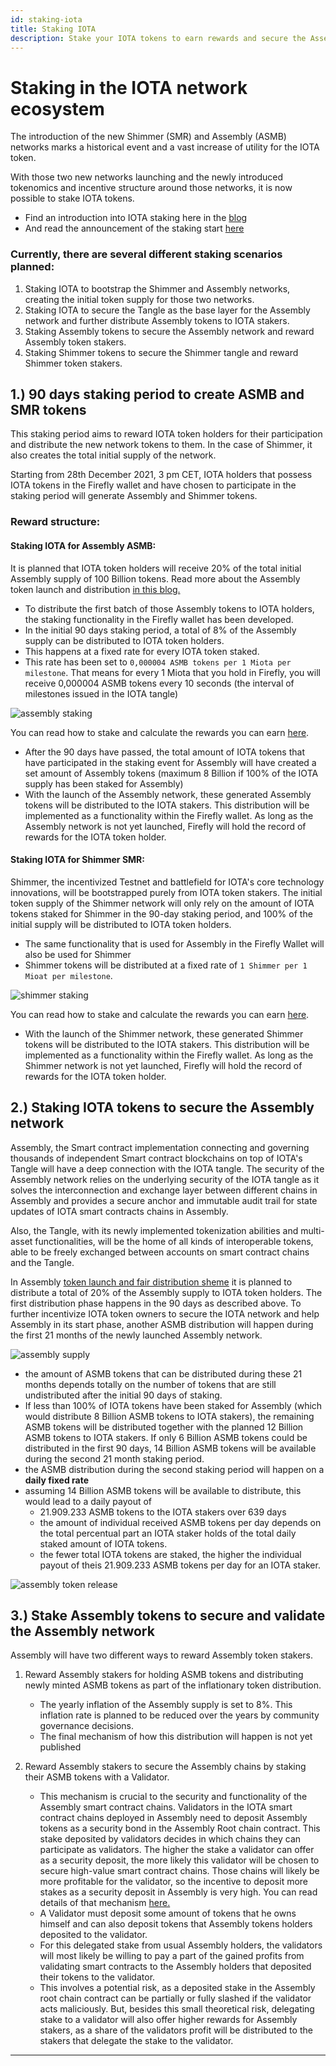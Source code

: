 ```yaml
---
id: staking-iota
title: Staking IOTA
description: Stake your IOTA tokens to earn rewards and secure the Assembly network.
---
```


# Staking in the IOTA network ecosystem

The introduction of the new Shimmer (SMR) and Assembly (ASMB) networks marks a historical event and a vast increase of utility for the IOTA token. 

With those two new networks launching and the newly introduced tokenomics and incentive structure around those networks, it is now possible to stake IOTA tokens.
- Find an introduction into IOTA staking here in the [blog](https://blog.iota.org/introducing-iota-staking/)
- And read the announcement of the staking start [here](https://blog.iota.org/iota-staking-start/)

### Currently, there are several different staking scenarios planned:
1. Staking IOTA to bootstrap the Shimmer and Assembly networks, creating the initial token supply for those two networks.
2. Staking IOTA to secure the Tangle as the base layer for the Assembly network and further distribute Assembly tokens to IOTA stakers. 
3. Staking Assembly tokens to secure the Assembly network and reward Assembly token stakers.
4. Staking Shimmer tokens to secure the Shimmer tangle and reward Shimmer token stakers.


## 1.) 90 days staking period to create ASMB and SMR tokens

This staking period aims to reward IOTA token holders for their participation and distribute the new network tokens to them. In the case of Shimmer, it also creates the total initial supply of the network.

Starting from 28th December 2021, 3 pm CET, IOTA holders that possess IOTA tokens in the Firefly wallet and have chosen to participate in the staking period will generate Assembly and Shimmer tokens.

### Reward structure:
#### Staking IOTA for Assembly ASMB:

It is planned that IOTA token holders will receive 20% of the total initial Assembly supply of 100 Billion tokens. Read more about the Assembly token launch and distribution [in this blog.](https://blog.assembly.sc/assembly-fair-launch-token-distribution/)
- To distribute the first batch of those Assembly tokens to IOTA holders, the staking functionality in the Firefly wallet has been developed. 
- In the initial 90 days staking period, a total of 8% of the Assembly supply can be distributed to IOTA token holders. 
- This happens at a fixed rate for every IOTA token staked.
- This rate has been set to `0,000004 ASMB tokens per 1 Miota per milestone`. That means for every 1 Miota that you hold in Firefly, you will receive 0,000004 ASMB tokens every 10 seconds (the interval of milestones issued in the IOTA tangle)

![assembly staking](/img/learn/iota-token/assembly-staking.png)

You can read how to stake and calculate the rewards you can earn [here](https://assembly.sc/stake).
- After the 90 days have passed, the total amount of IOTA tokens that have participated in the staking event for Assembly will have created a set amount of Assembly tokens (maximum 8 Billion if 100% of the IOTA supply has been staked for Assembly)
- With the launch of the Assembly network, these generated Assembly tokens will be distributed to the IOTA stakers. This distribution will be implemented as a functionality within the Firefly wallet. As long as the Assembly network is not yet launched, Firefly will hold the record of rewards for the IOTA token holder. 

#### Staking IOTA for Shimmer SMR:

Shimmer, the incentivized Testnet and battlefield for IOTA's core technology innovations, will be bootstrapped purely from IOTA token stakers. The initial token supply of the Shimmer network will only rely on the amount of IOTA tokens staked for Shimmer in the 90-day staking period, and 100% of the initial supply will be distributed to IOTA token holders.

- The same functionality that is used for Assembly in the Firefly Wallet will also be used for Shimmer
- Shimmer tokens will be distributed at a fixed rate of `1 Shimmer per 1 Mioat per milestone`.

![shimmer staking](/img/learn/iota-token/shimmer-staking.png)

You can read how to stake and calculate the rewards you can earn [here](https://shimmer.network/claim).
- With the launch of the Shimmer network, these generated Shimmer tokens will be distributed to the IOTA stakers. This distribution will be implemented as a functionality within the Firefly wallet. As long as the Shimmer network is not yet launched, Firefly will hold the record of rewards for the IOTA token holder. 

## 2.) Staking IOTA tokens to secure the Assembly network

Assembly, the Smart contract implementation connecting and governing thousands of independent Smart contract blockchains on top of IOTA's Tangle will have a deep connection with the IOTA tangle. The security of the Assembly network relies on the underlying security of the IOTA tangle as it solves the interconnection and exchange layer between different chains in Assembly and provides a secure anchor and immutable audit trail for state updates of IOTA smart contracts chains in Assembly.

Also, the Tangle, with its newly implemented tokenization abilities and multi-asset functionalities, will be the home of all kinds of interoperable tokens, able to be freely exchanged between accounts on smart contract chains and the Tangle.

In Assembly [token launch and fair distribution sheme](https://blog.assembly.sc/assembly-fair-launch-token-distribution/) it is planned to distribute a total of 20% of the Assembly supply to IOTA token holders. 
The first distribution phase happens in the 90 days as described above.
To further incentivize IOTA token owners to secure the IOTA network and help Assembly in its start phase, another ASMB distribution will happen during the first 21 months of the newly launched Assembly network.

![assembly supply](/img/learn/iota-token/assembly-supply.png)

- the amount of ASMB tokens that can be distributed during these 21 months depends totally on the number of tokens that are still undistributed after the initial 90 days of staking. 
- If less than 100% of IOTA tokens have been staked for Assembly (which would distribute 8 Billion ASMB tokens to IOTA stakers), the remaining ASMB tokens will be distributed together with the planned 12 Billion ASMB tokens to IOTA stakers.
If only 6 Billion ASMB tokens could be distributed in the first 90 days, 14 Billion ASMB tokens will be available during the second 21 month staking period.
- the ASMB distribution during the second staking period will happen on a **daily fixed rate**
- assuming 14 Billion ASMB tokens will be available to distribute, this would lead to a daily payout of 
    - 21.909.233 ASMB tokens to the IOTA stakers over 639 days
    - the amount of individual received ASMB tokens per day depends on the total percentual part an IOTA staker holds of the total daily staked amount of IOTA tokens.
    - the fewer total IOTA tokens are staked, the higher the individual payout of theis 21.909.233 ASMB tokens per day for an IOTA staker.

![assembly token release](/img/learn/iota-token/assembly-token-release.png)

## 3.) Stake Assembly tokens to secure and validate the Assembly network

Assembly will have two different ways to reward Assembly token stakers.
1. Reward Assembly stakers for holding ASMB tokens and distributing newly minted ASMB tokens as part of the inflationary token distribution.
    - The yearly inflation of the Assembly supply is set to 8%. This inflation rate is planned to be reduced over the years by community governance decisions.
    - The final mechanism of how this distribution will happen is not yet published

2. Reward Assembly stakers to secure the Assembly chains by staking their ASMB tokens with a Validator.
    - This mechanism is crucial to the security and functionality of the Assembly smart contract chains. Validators in the IOTA smart contract chains deployed in Assembly need to deposit Assembly tokens as a security bond in the Assembly Root chain contract. This stake deposited by validators decides in which chains they can participate as validators. The higher the stake a validator can offer as a security deposit, the more likely this validator will be chosen to secure high-value smart contract chains. Those chains will likely be more profitable for the validator, so the incentive to deposit more stakes as a security deposit in Assembly is very high. You can read details of that mechanism [here.](https://blog.assembly.sc/meet-assembly-2-validators-and-committees/)
    - A Validator must deposit some amount of tokens that he owns himself and can also deposit tokens that Assembly tokens holders deposited to the validator.
    - For this delegated stake from usual Assembly holders, the validators will most likely be willing to pay a part of the gained profits from validating smart contracts to the Assembly holders that deposited their tokens to the validator.
    - This involves a potential risk, as a deposited stake in the Assembly root chain contract can be partially or fully slashed if the validator acts maliciously. But, besides this small theoretical risk, delegating stake to a validator will also offer higher rewards for Assembly stakers, as a share of the validators profit will be distributed to the stakers that delegate the stake to the validator.


---
